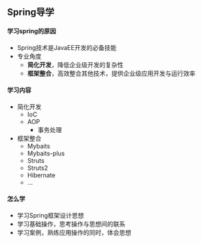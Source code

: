 ## Spring导学



#### 学习spring的原因

- Spring技术是JavaEE开发的必备技能
- 专业角度
  - **简化开发**，降低企业级开发的复杂性
  - **框架整合**，高效整合其他技术，提供企业级应用开发与运行效率



#### 学习内容

- 简化开发
  - IoC
  - AOP
    - 事务处理
- 框架整合
  - Mybaits
  - Mybaits-plus
  - Struts
  - Struts2
  - Hibernate
  - ...



#### 怎么学

- 学习Spring框架设计思想
- 学习基础操作，思考操作与思想间的联系
- 学习案例，熟练应用操作的同时，体会思想